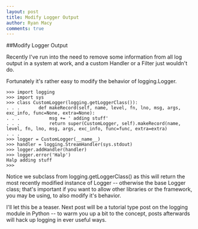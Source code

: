 ```yaml
---
layout: post
title: Modify Logger Output
author: Ryan Macy
comments: true
---
```


##Modify Logger Output

Recently I've run into the need to remove some information from all log output in a system at work, and a custom Handler or a Filter just wouldn't do.

Fortunately it's rather easy to modify the behavior of logging.Logger.

	>>> import logging
	>>> import sys
	>>> class CustomLogger(logging.getLoggerClass()):
	. . .		def makeRecord(self, name, level, fn, lno, msg, args, exc_info, func=None, extra=None):
	. . .			msg += ' adding stuff'
	. . .			return super(CustomLogger, self).makeRecord(name, level, fn, lno, msg, args, exc_info, func=func, extra=extra)
	. . .
	>>> logger = CustomLogger(__name__)
	>>> handler = logging.StreamHandler(sys.stdout)
	>>> logger.addHandler(handler)
	>>> logger.error('Halp')
	Halp adding stuff
	>>>

Notice we subclass from logging.getLoggerClass() as this will return the most recently modified instance of Logger -- otherwise the base Logger class; that's important if you want to allow other libraries or the framework, you may be using, to also modify it's behavior.

I'll let this be a teaser. Next post will be a tutorial type post on the logging module in Python -- to warm you up a bit to the concept, posts afterwards will hack up logging in ever useful ways.
